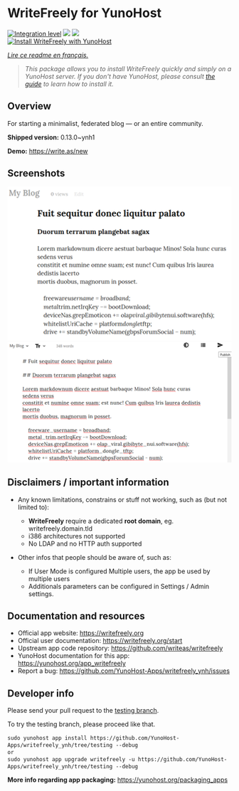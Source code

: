 <!--
N.B.: This README was automatically generated by https://github.com/YunoHost/apps/tree/master/tools/README-generator
It shall NOT be edited by hand.
-->

# WriteFreely for YunoHost

[![Integration level](https://dash.yunohost.org/integration/writefreely.svg)](https://dash.yunohost.org/appci/app/writefreely) ![](https://ci-apps.yunohost.org/ci/badges/writefreely.status.svg) ![](https://ci-apps.yunohost.org/ci/badges/writefreely.maintain.svg)  
[![Install WriteFreely with YunoHost](https://install-app.yunohost.org/install-with-yunohost.svg)](https://install-app.yunohost.org/?app=writefreely)

*[Lire ce readme en français.](./README_fr.md)*

> *This package allows you to install WriteFreely quickly and simply on a YunoHost server.
If you don't have YunoHost, please consult [the guide](https://yunohost.org/#/install) to learn how to install it.*

## Overview

For starting a minimalist, federated blog — or an entire community.

**Shipped version:** 0.13.0~ynh1

**Demo:** https://write.as/new

## Screenshots

![](./doc/screenshots/screenshots2.png)
![](./doc/screenshots/screenshots1.png)

## Disclaimers / important information

* Any known limitations, constrains or stuff not working, such as (but not limited to):
    * **WriteFreely** require a dedicated **root domain**, eg. writefreely.domain.tld
    * i386 architectures not supported
    * No LDAP and no HTTP auth supported

* Other infos that people should be aware of, such as:
    * If User Mode is configured Multiple users, the app be used by multiple users
    * Additionals parameters can be configured in Settings / Admin settings.

## Documentation and resources

* Official app website: https://writefreely.org
* Official user documentation: https://writefreely.org/start
* Upstream app code repository: https://github.com/writeas/writefreely
* YunoHost documentation for this app: https://yunohost.org/app_writefreely
* Report a bug: https://github.com/YunoHost-Apps/writefreely_ynh/issues

## Developer info

Please send your pull request to the [testing branch](https://github.com/YunoHost-Apps/writefreely_ynh/tree/testing).

To try the testing branch, please proceed like that.
```
sudo yunohost app install https://github.com/YunoHost-Apps/writefreely_ynh/tree/testing --debug
or
sudo yunohost app upgrade writefreely -u https://github.com/YunoHost-Apps/writefreely_ynh/tree/testing --debug
```

**More info regarding app packaging:** https://yunohost.org/packaging_apps
